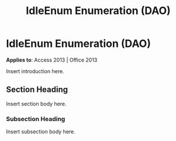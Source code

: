 ﻿---
title: IdleEnum Enumeration (DAO)
TOCTitle: IdleEnum Enumeration
ms:assetid: 44da6085-810a-f001-629b-9bd270d3949a
ms:mtpsurl: https://msdn.microsoft.com/en-us/library/Ff193165(v=office.15)
ms:contentKeyID: 48544539
ms.date: 09/18/2015
mtps_version: v=office.15
---

# IdleEnum Enumeration (DAO)


**Applies to**: Access 2013 | Office 2013

Insert introduction here.

## Section Heading

Insert section body here.

### Subsection Heading

Insert subsection body here.

